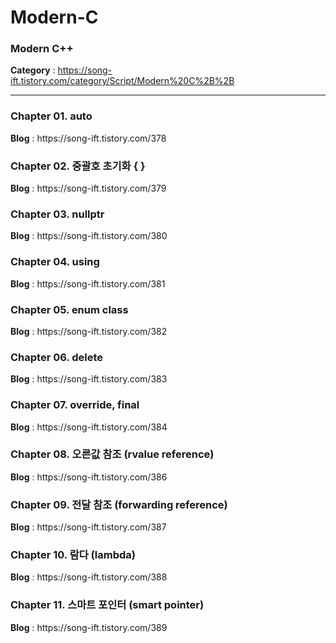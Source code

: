 # Modern-C
<h3>Modern C++</h3>

<b>Category</b> : https://song-ift.tistory.com/category/Script/Modern%20C%2B%2B

<hr size="5">

<h3>Chapter 01. auto</h3>
<b>Blog</b> : https://song-ift.tistory.com/378

<h3>Chapter 02. 중괄호 초기화 { }</h3>
<b>Blog</b> : https://song-ift.tistory.com/379

<h3>Chapter 03. nullptr</h3>
<b>Blog</b> : https://song-ift.tistory.com/380

<h3>Chapter 04. using</h3>
<b>Blog</b> : https://song-ift.tistory.com/381

<h3>Chapter 05. enum class</h3>
<b>Blog</b> : https://song-ift.tistory.com/382

<h3>Chapter 06. delete</h3>
<b>Blog</b> : https://song-ift.tistory.com/383

<h3>Chapter 07. override, final</h3>
<b>Blog</b> : https://song-ift.tistory.com/384

<h3>Chapter 08. 오른값 참조 (rvalue reference)</h3>
<b>Blog</b> : https://song-ift.tistory.com/386

<h3>Chapter 09. 전달 참조 (forwarding reference)</h3>
<b>Blog</b> : https://song-ift.tistory.com/387

<h3>Chapter 10. 람다 (lambda)</h3>
<b>Blog</b> : https://song-ift.tistory.com/388

<h3>Chapter 11. 스마트 포인터 (smart pointer)</h3>
<b>Blog</b> : https://song-ift.tistory.com/389
